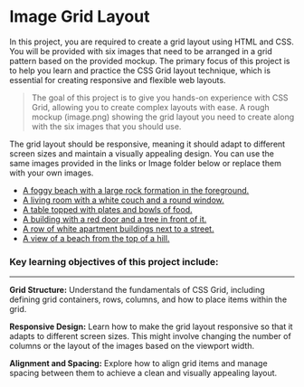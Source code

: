 # Image Grid Layout 

In this project, you are required to create a grid layout using HTML and CSS. You will be provided with six images that need to be arranged in a grid pattern based on the provided mockup. The primary focus of this project is to help you learn and practice the CSS Grid layout technique, which is essential for creating responsive and flexible web layouts.

>The goal of this project is to give you hands-on experience with CSS Grid, allowing you to create complex layouts with ease. A rough mockup (image.png) showing the grid layout you need to create along with the six images that you should use.

The grid layout should be responsive, meaning it should adapt to different screen sizes and maintain a visually appealing design. You can use the same images provided in the links or Image folder below or replace them with your own images.

- [A foggy beach with a large rock formation in the foreground.](https://unsplash.com/photos/a-foggy-beach-with-a-large-rock-formation-in-the-foreground-TTExgxV06KA)  
- [A living room with a white couch and a round window.](https://unsplash.com/photos/a-living-room-with-a-white-couch-and-a-round-window-Wuu6H3mI7UA) 
- [A table topped with plates and bowls of food.](https://unsplash.com/photos/a-table-topped-with-plates-and-bowls-of-food-zx8_8jwZ5m8)  
- [A building with a red door and a tree in front of it.](https://unsplash.com/photos/a-building-with-a-red-door-and-a-tree-in-front-of-it-uTd-kylh7bE)   
- [A row of white apartment buildings next to a street.](https://unsplash.com/photos/a-row-of-white-apartment-buildings-next-to-a-street-f1PzRPbqt0M)  
- [A view of a beach from the top of a hill.](https://unsplash.com/photos/a-view-of-a-beach-from-the-top-of-a-hill-SAyIShcE5rs)   


### Key learning objectives of this project include:  
---
**Grid Structure:** Understand the fundamentals of CSS Grid, including defining grid containers, rows, columns, and how to place items within the grid.

**Responsive Design:** Learn how to make the grid layout responsive so that it adapts to different screen sizes. This might involve changing the number of columns or the layout of the images based on the viewport width.

**Alignment and Spacing:** Explore how to align grid items and manage spacing between them to achieve a clean and visually appealing layout.